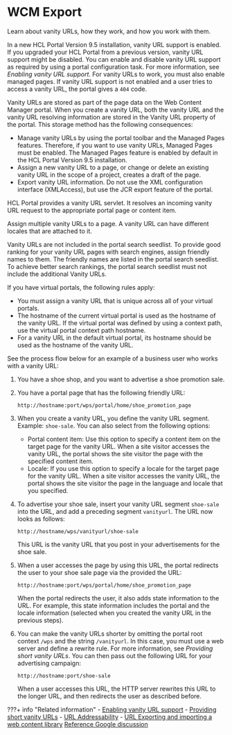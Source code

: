# WCM Export

Learn about vanity URLs, how they work, and how you work with them.

In a new HCL Portal Version 9.5 installation, vanity URL support is enabled. If you upgraded your HCL Portal from a previous version, vanity URL support might be disabled. You can enable and disable vanity URL support as required by using a portal configuration task. For more information, see *Enabling vanity URL support*. For vanity URLs to work, you must also enable managed pages. If vanity URL support is not enabled and a user tries to access a vanity URL, the portal gives a `404` code.

Vanity URLs are stored as part of the page data on the Web Content Manager portal. When you create a vanity URL, both the vanity URL and the vanity URL resolving information are stored in the Vanity URL property of the portal. This storage method has the following consequences:

-   Manage vanity URLs by using the portal toolbar and the Managed Pages features. Therefore, if you want to use vanity URLs, Managed Pages must be enabled. The Managed Pages feature is enabled by default in the HCL Portal Version 9.5 installation. 
-   Assign a new vanity URL to a page, or change or delete an existing vanity URL in the scope of a project, creates a draft of the page.
-   Export vanity URL information. Do not use the XML configuration interface \(XMLAccess\), but use the JCR export feature of the portal.

HCL Portal provides a vanity URL servlet. It resolves an incoming vanity URL request to the appropriate portal page or content item.

Assign multiple vanity URLs to a page. A vanity URL can have different locales that are attached to it.

Vanity URLs are not included in the portal search seedlist. To provide good ranking for your vanity URL pages with search engines, assign friendly names to them. The friendly names are listed in the portal search seedlist. To achieve better search rankings, the portal search seedlist must not include the additional Vanity URLs.

If you have virtual portals, the following rules apply:

-   You must assign a vanity URL that is unique across all of your virtual portals.
-   The hostname of the current virtual portal is used as the hostname of the vanity URL. If the virtual portal was defined by using a context path, use the virtual portal context path hostname.
-   For a vanity URL in the default virtual portal, its hostname should be used as the hostname of the vanity URL.

See the process flow below for an example of a business user who works with a vanity URL:

1.  You have a shoe shop, and you want to advertise a shoe promotion sale.
2.  You have a portal page that has the following friendly URL:

    ```
    http://hostname:port/wps/portal/home/shoe_promotion_page
    ```

3.  When you create a vanity URL, you define the vanity URL segment. Example: `shoe-sale`. You can also select from the following options:
    -   Portal content item: Use this option to specify a content item on the target page for the vanity URL. When a site visitor accesses the vanity URL, the portal shows the site visitor the page with the specified content item.
    -   Locale: If you use this option to specify a locale for the target page for the vanity URL. When a site visitor accesses the vanity URL, the portal shows the site visitor the page in the language and locale that you specified.
4.  To advertise your shoe sale, insert your vanity URL segment `shoe-sale` into the URL, and add a preceding segment `vanityurl`. The URL now looks as follows:

    ```
    http://hostname/wps/vanityurl/shoe-sale
    
    ```

    This URL is the vanity URL that you post in your advertisements for the shoe sale.

5.  When a user accesses the page by using this URL, the portal redirects the user to your shoe sale page via the provided  the URL:

    ```
    http://hostname:port/wps/portal/home/shoe_promotion_page
    ```

    When the portal redirects the user, it also adds state information to the URL. For example, this state information includes the portal and the locale information (selected when you created the vanity URL in the previous steps).

6.  You can make the vanity URLs shorter by omitting the portal root context `/wps` and the string `/vanityurl`. In this case, you must use a web server and define a rewrite rule. For more information, see *Providing short vanity URLs*. You can then pass out the following URL for your advertising campaign:

    ```
    http://hostname:port/shoe-sale
    ```

    When a user accesses this URL, the HTTP server rewrites this URL to the longer URL, and then redirects the user as described before.



???+ info "Related information"
    - [Enabling vanity URL support](../vanity_url/adm_vanity_url/van_url_cfgtsk_enable_vus.md)
    - [Providing short vanity URLs](../vanity_url/adm_vanity_url/van_url_short.md)
    - [URL Addressability](../../../build_sites/create_sites/url_addressing/index.md)
    - [URL Exporting and importing a web content library](https://opensource.hcltechsw.com/digital-experience/CF219/manage_content/wcm_configuration/wcm_adm_tools/wcmlibrary_export/wcm_config_wcmlibrary_export/md)
    [Reference Google discussion](https://chat.google.com/room/AAAAZoQ3L0Y/aIny6fZqgeA/aIny6fZqgeA?cls=10)

